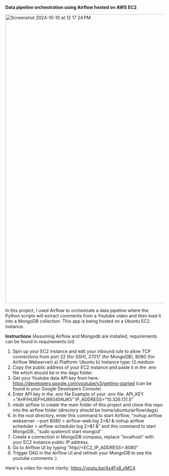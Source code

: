 **Data pipeline orchestration using Airflow hosted on AWS EC2**

<img width="919" alt="Screenshot 2024-10-10 at 12 17 24 PM" src="https://github.com/user-attachments/assets/d3c873a9-f9a4-4d10-8d1e-408212969129">

In this project, I used Airflow to orchestrate a data pipeline where the Python scripts will extract comments from a Youtube video and then load it into a MongoDB collection. This app is being hosted on a Ubuntu EC2 instance.

**Instructions** (Assuming Airflow and Mongodb are installed, requirements can be found in requirements.txt)
1) Spin up your EC2 instance and edit your inbound rule to allow TCP connections from port 22 (for SSH), 27017 (for MongoDB), 8080 (for Airflow Webserver)
   a) Platform: Ubuntu
   b) Instance type: t2.medium
2) Copy the public address of your EC2 instance and paste it in the .env file which should be in the dags folder.
3) Get your Youtube data API key from here: https://developers.google.com/youtube/v3/getting-started (can be found in your Google Developers Console)
4) Enter API key in the .env file
   Example of your .env file:
   API_KEY ="AHFIHUIEFHU89345NJK5"
   IP_ADDRESS="10.326.131.5"
5) mkdir airflow to create the main folder of this project and clone this repo into the airflow folder (directory should be home/ubuntu/airflow/dags)
6) In the root directory, enter this command to start Airflow, "nohup airflow webserver --port 8080 > airflow-web.log 2>&1 & nohup airflow scheduler > airflow-scheduler.log 2>&1 &" and this command to start MongoDB., "sudo systemctl start mongod"
7) Create a connection in MongoDB compass, replace "localhost" with your EC2 instance public IP address.
8) Go to Airflow UI by typing "http//<EC2_IP_ADDRESS>:8080"
9) Trigger DAG in the Airflow UI and refresh your MongoDB to see the youtube comments :)

Here's a video for more clarity:
https://youtu.be/4s4Fx8_vMC4

